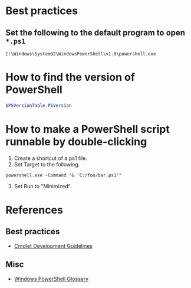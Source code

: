 # Best practices
## Set the following to the default program to open `*.ps1`
```batch
C:\Windows\System32\WindowsPowerShell\v1.0\powershell.exe
```

# How to find the version of PowerShell
```powershell
$PSVersionTable.PSVersion
```

# How to make a PowerShell script runnable by double-clicking
1. Create a shortcut of a ps1 file.
2. Set Target to the following.
```
powershell.exe -Command "& 'C:/foo/bar.ps1'"
```
3. Set Run to "Minimized".

# References
## Best practices
* [Cmdlet Development Guidelines](https://msdn.microsoft.com/en-us/library/ms714657.aspx)
## Misc
* [Windows PowerShell Glossary](https://docs.microsoft.com/en-us/powershell/scripting/windows-powershell-glossary)
